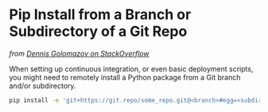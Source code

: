 # Pip Install from a Branch or Subdirectory of a Git Repo

*from [Dennis Golomazov on StackOverflow](https://stackoverflow.com/a/19516714)*

When setting up continuous integration, or even basic deployment scripts, you might need to remotely install a Python package from a Git branch and/or subdirectory.

```bash
pip install -e 'git+https://git.repo/some_repo.git@<branch>#egg=<subdir>&subdirectory=<subdir>'
```

